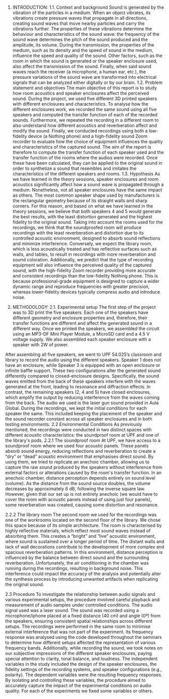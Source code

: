 1. INTRODUCTION:
1.1. Context and background
Sound is generated by the vibration of the particles in a medium. When an object vibrates, its vibrations create pressure waves that propagate in all directions, creating sound waves that move nearby particles and carry the vibrations further. The properties of these vibrations determine the behaviour and characteristics of the sound wave: the frequency of the sound wave determines the pitch of the sound produced and the amplitude, its volume. During the transmission, the properties of the medium, such as its density and the speed of sound in the medium, influence the speed and quality of the sound. Other factors, such as the room in which the sound is generated or the speaker enclosure used, also affect the transmission of the sound. Finally, when said sound waves reach the receiver (a microphone, a human ear, etc.), the pressure variations of the sound wave are transformed into electrical signals that can be  analyzed either digitally or by our brain.
1.2. Problem statement and objectives
The main objective of this report is to study how room acoustics and speaker enclosures affect the perceived sound. During the project, we used five different 3D printed speakers with different enclosures and characteristics. To analyse how the different enclosures work, we recorded the same sound using all five speakers and computed the transfer function of each of the recorded sounds. Furthermore, we repeated the recording in a different room to also understand how different acoustics and reverberation affect and modify the sound. Finally, we conducted recordings using both a low-fidelity device (a Nothing phone) and a high-fidelity sound Zoom recorder to evaluate how the choice of equipment influences the quality and characteristics of the captured sound. The aim of the report is therefore to compute the transfer function of each speaker used and the transfer function of the rooms where the audios were recorded. Once these have been calculated, they can be applied to the original sound in order to synthetize a sound that resembles and imitates the characteristics of the different speakers and rooms.
1.3. Hypothesis
As we have learned in the theory sessions, speaker enclosures and room acoustics significantly affect how a sound wave is propagated through a medium. Nonetheless, not all speaker enclosures have the same impact as others. The most common speaker shape used by manufacturers is the rectangular geometry because of its straight walls and sharp corners. For this reason, and based on what we have learned in the theory sessions, we believe that both speakers 4 and 5 would generate the best results, with the least distortion generated and the highest fidelity to the original sound.
Taking into account the rooms used for the recordings, we think that the soundproofed room will produce recordings with the least reverberation and distortion due to its controlled acoustic environment, designed to absorb sound reflections and minimize interference. Conversely, we expect the library room, which is less acoustically treated and has reflective surfaces such as walls, and tables, to result in recordings with more reverberation and sound coloration. 
Additionally, we predict that the type of recording equipment will also influence the perceived quality of the captured sound, with the high-fidelity Zoom recorder providing more accurate and consistent recordings than the low-fidelity Nothing phone. This is because professional-grade equipment is designed to capture a wider dynamic range and reproduce frequencies with greater precision, whereas lower-fidelity devices typically compress audio and introduce noise.

2. METHODOLOGY:
2.1. Experimental setup
The first step of the project was to 3D print the five speakers. Each one of the speakers have different geometry and enclosure properties and, therefore, their transfer functions are different and affect the generated sound in a different way. Once we printed the speakers, we assembled the circuit using an MP3-DF Mini Player Module, a MicroSD card and a 4.5 V voltage supply. We also assembled each speaker enclosure with a speaker with 2W of power.

After assembling all five speakers, we went to UPF 54.025’s classroom and library to record the audio using the different speakers. Speaker 1 does not have an enclosure, while Speaker 3 is equipped with an open enclosure or infinite baffle support. These two configurations alter the generated sound differently compared to closed-enclosure designs. Specifically, the sound waves emitted from the back of these speakers interfere with the waves generated at the front, leading to resonance and diffraction effects.
In contrast, the remaining speakers (2, 4 and 5) have closed enclosures,  which amplify the output by reducing interference from the waves coming from the back.
The audio we used is the laser gun sound provided in Aula Global. During the recordings, we kept the initial conditions for each speaker the same. This included keeping the placement of the speaker and the sound recorder constant across all speaker enclosures and in both testing environments.
2.2 Environmental Conditions
As previously mentioned, the recordings were conducted in two distinct spaces with different acoustic characteristics: the soundproof room at UPF and one of the library's pods.
2.2.1 The soundproof room
At UPF, we have access to a soundproof room where we used four acoustic panels. These panels absorb sound energy, reducing reflections and reverberation to create a “dry” or “dead” acoustic environment that emphasises direct sound. By using them, we tried to replicate an anechoic chamber, allowing us to capture the raw sound produced by the speakers without interference from external factors or alterations caused by the room's transfer function. 
In an anechoic chamber, distance perception depends entirely on sound level (volume). As the distance from the sound source doubles, the volume decreases by approximately 6 dB, following the inverse square law. However, given that our set up is not entirely anechoic (we would have to cover the room with acoustic panels instead of using just four panels), some reverberation was created, causing some distortion and resonance.

2.2.2 The library room
The second room we used for the recordings was one of the workrooms located on the second floor of the library. We chose this space because of its simple architecture.
The room is characterised by highly reflective materials, which reflect most sound waves instead of absorbing them. This creates a “bright” and “live” acoustic environment, where sound is sustained over a longer period of time.
The distant walls and lack of wall decorations contribute to the development of more complex and spacious reverberation patterns. In this environment, distance perception is influenced by the balance between direct sound and the surrounding reverberation.
Unfortunately, the air conditioning in the chamber was running during the recordings, resulting in background noise. This interference could impact the accuracy of the analysis and potentially alter the synthesis process by introducing unwanted artifacts when replicating the original sound.



2.3 Procedure 
To investigate the relationship between audio signals and various experimental setups, the procedure involved careful playback and measurement of audio samples under controlled conditions. The audio signal used was a laser sound.
The sound was recorded using a microphone/iphone placed at a fixed distance (40 cm) and angle (0º) from the speakers, ensuring consistent spatial relationships across different setups. The recordings were performed in the same room to minimise external interference that was not part of the experiment.
Its frequency response was analysed using the code developed throughout the seminars to determine how different setups affected the representation of various frequency bands. Additionally, while recording the sound, we took notes on our subjective impressions of the different speaker enclosures, paying special attention to clarity, tonal balance, and loudness.
The independent variables in the study included the design of the speaker enclosures, the fidelity settings of the recording systems, and speaker configurations (e.g., polarity). The dependent variables were the resulting frequency responses. By isolating and controlling these variables, the procedure aimed to accurately capture the impact of the experimental conditions on audio quality. For each of the experiments we fixed some variables or others.
